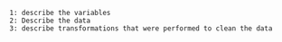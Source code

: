 	
	1: describe the variables
	2: Describe the data
	3: describe transformations that were performed to clean the data

